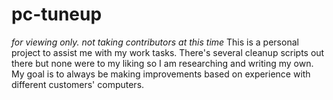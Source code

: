 # pc-tuneup
*for viewing only. not taking contributors at this time*
This is a personal project to assist me with my work tasks. There's several cleanup scripts out there but none were to my liking so I am researching and writing my own. My goal is to always be making improvements based on experience with different customers' computers.
